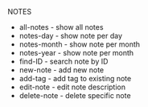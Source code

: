 NOTES

- all-notes - show all notes
- notes-day - show note per day
- notes-month - show note per month
- notes-year - show note per month
- find-ID - search note by ID
- new-note - add new note
- add-tag - add tag to existing note
- edit-note - edit note description
- delete-note - delete specific note